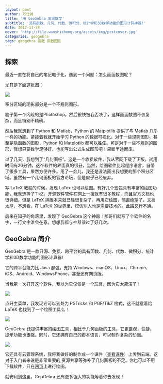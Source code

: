 ```yaml
---
layout: post
author: 万仕诚
title: '用 GeoGebra 发现数学'
subtitle: '具有函数、几何、代数、微积分、统计学和3D数学功能的图形计算神器!'
date: 2017-11-28
cover: 'http://file.wanshicheng.org/assets/img/postcover.jpg'
categories: geogebra
tags: geogebra 函数 函数图形
---
```

## 探索
最近一直在将自己的笔记电子化，遇到一个问题：怎么画函数图呢？

尤其是下面这张图：

![](http://file.wanshicheng.org/assets/img/geogebra01.jpg)

积分区域的阴影部分是一个不规则图形。

脑子第一个闪现的是Photoshop，然后很快被我否决了，这样画函数图不仅复杂，而且特别不精确。

然后我就想到了 Python 和 Matlab，Python 的 Matplotlib 提供了与 Matlab 几乎一样的功能。紧接着我就开始学习 Python 的数据可视化。对于一些规则图形，甚至是隐函数的图形，Python 和 Matplotlib 都可以胜任。可是对于一些不规则的图形，我想只要数学足够好，也能写出公式生成图形吧！果断半途而废。

过了几天，我想到了“几何画板”。这是一个收费软件，我从官网下载了正版，试用时间有20分钟。这个软件的界面真的很丑，当然，绘图软件比起程序语言，自带了很多工具，果然方便许多。用了一会儿，我还是没法画出我想要的那个积分区域。虽然有一个几何画板的官方论坛，但是似乎已经废弃。

写 LaTeX 教程的时候，发现 LaTex 也可以绘图。有好几个宏包具有丰富的绘图功能，我就选择了TikZ。开源软件软件在网上一搜就有很多教程，而且官方文档也很详细，但是 LaTeX 排版本来就已经很复杂了，再用它绘图，简直绝望了。文档太厚，不想看。在 LaTeX 的世界里，模仿别人也是需要技术的。此路又行不通。

后来在知乎的角落里，发现了 GeoGebra 这个神器！那哥们就写了个软件的名字，一行文字谁会在意。想想我都与神器错过了好几次。

## GeoGebra 简介
GeoGebra 是一款开源、免费、跨平台的具有函数、几何、代数、微积分、统计学和3D数学功能的图形计算器!

它的跨平台能力比 Java 都强，支持 Windows、macOS、Linux、Chrome、iOS、Android、WindowsPhone，甚至还有网页版。

当我第一次打开这个软件，我以为它仅仅是一个玩具，因为它太简洁了！

![](http://file.wanshicheng.org/assets/img/geogebra02.jpg)

点开主菜单，我发现它可以到处为 PSTricks 和 PGF/TikZ 格式，这不就意着给 LaTeX 也找到了一个绘图工具么！

![](http://file.wanshicheng.org/assets/img/geogebra03.jpg)

GeoGebra 还提供丰富的绘图工具，相比于几何画板的工具，它更直观，快捷，提示功能也很强。同时，它还拥有自己的脚本语言，可以制作复杂的动画。

![](http://file.wanshicheng.org/assets/img/geogebra.gif)

它还具有云管理系统，我将我做好的制作成一个课件（[查看课件](https://ggbm.at/AuyYr3qs)）上传到云端。这对于入门者来说是非常重要的,资源共享等弥补了几何画板的不足。你也可以不用下载软件，只在[网页](https://www.geogebra.org/graphing)上进行绘图。

就安利到这里，GeoGebra 还有更多强大的功能等着你去发现！
